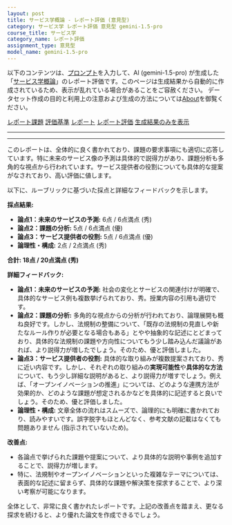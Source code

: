 ```yaml
---
layout: post
title: サービス学概論 - レポート評価 (意見型)
category: サービス学 レポート評価 意見型 gemini-1.5-pro
course_title: サービス学
category_name: レポート評価
assignment_type: 意見型
model_name: gemini-1.5-pro
---
```


以下のコンテンツは、[プロンプト](http://127.0.0.1:8000/generated/サービス学/gemini-1.5-pro/prompt_レポート評価-意見型.md)を入力して、AI (gemini-1.5-pro) が生成した「[サービス学概論](/contents/サービス学/)」のレポート評価です。このページは生成結果から自動的に作成されているため、表示が乱れている場合があることをご容赦ください。
データセット作成の目的と利用上の注意および生成の方法については[About](/About)を御覧ください。

[レポート課題](../レポート課題-意見型)
[評価基準](../評価基準-意見型)
[レポート](../レポート-意見型)
[レポート評価](../レポート評価-意見型)
[生成結果のみを表示](http://127.0.0.1:8000/generated/サービス学/gemini-1.5-pro/レポート評価-意見型.md)
  

***
***
  
このレポートは、全体的に良く書かれており、課題の要求事項にも適切に応答しています。特に未来のサービス像の予測は具体的で説得力があり、課題分析も多角的な視点から行われています。サービス提供者の役割についても具体的な提案がなされており、高い評価に値します。

以下に、ルーブリックに基づいた採点と詳細なフィードバックを示します。

**採点結果:**

* **論点1：未来のサービスの予測:** 6点 / 6点満点 (秀)
* **論点2：課題の分析:** 5点 / 6点満点 (優)
* **論点3：サービス提供者の役割:** 5点 / 6点満点 (優)
* **論理性・構成:** 2点 / 2点満点 (秀)

**合計: 18点 / 20点満点 (秀)**

**詳細フィードバック:**

* **論点1：未来のサービスの予測:** 社会の変化とサービスの関連付けが明確で、具体的なサービス例も複数挙げられており、秀。授業内容の引用も適切です。
* **論点2：課題の分析:** 多角的な視点からの分析が行われており、論理展開も概ね良好です。しかし、法規制の整備について、「既存の法規制の見直しや新たなルール作りが必要となる場合もある」とやや抽象的な記述にとどまっており、具体的な法規制の課題や方向性についてもう少し踏み込んだ議論があれば、より説得力が増したでしょう。そのため、優と評価しました。
* **論点3：サービス提供者の役割:** 具体的な取り組みが複数提案されており、秀に近い内容です。しかし、それぞれの取り組みの**実現可能性**や**具体的な方法**について、もう少し詳細な説明があると、より説得力が増すでしょう。例えば、「オープンイノベーションの推進」については、どのような連携方法が効果的か、どのような課題が想定されるかなどを具体的に記述すると良いでしょう。そのため、優と評価しました。
* **論理性・構成:** 文章全体の流れはスムーズで、論理的にも明確に書かれており、読みやすいです。誤字脱字もほとんどなく、参考文献の記載はなくても問題ありません (指示されていないため)。

**改善点:**

* 各論点で挙げられた課題や提案について、より具体的な説明や事例を追加することで、説得力が増します。
* 特に、法規制やオープンイノベーションといった複雑なテーマについては、表面的な記述に留まらず、具体的な課題や解決策を探求することで、より深い考察が可能になります。


全体として、非常に良く書かれたレポートです。上記の改善点を踏まえ、更なる探求を続けると、より優れた論文を作成できるでしょう。
